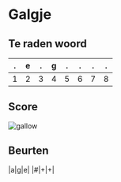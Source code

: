 # Galgje

## Te raden woord

|.|e|.|g|.|.|.|.|
|-|-|-|-|-|-|-|-|
|1|2|3|4|5|6|7|8|

## Score
![gallow](./images/1.png)

## Beurten
|a|g|e|
|#|+|+|